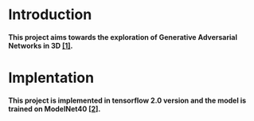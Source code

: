 # Introduction
#### This project aims towards the exploration of Generative Adversarial Networks in 3D [[1]](http://3dgan.csail.mit.edu/papers/3dgan_nips.pdf). 
# Implentation 
#### This project is implemented in tensorflow 2.0 version and the model is trained on ModelNet40 [[2]](https://modelnet.cs.princeton.edu/).
